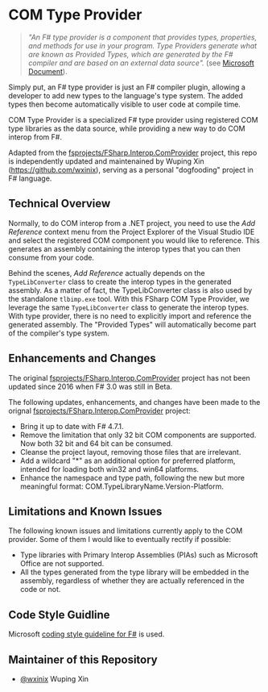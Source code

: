 # COM Type Provider

> *"An F# type provider is a component that provides types, properties, and methods for use in your program.  Type Providers generate what are known as Provided Types, which are generated by the F# compiler and are based on an external data source".* (see [Microsoft Document](https://docs.microsoft.com/en-us/dotnet/fsharp/tutorials/type-providers/)).  

Simply put, an F# type provider is just an F# compiler plugin, allowing a developer to add new types to the language's type system. The added types then become automatically visible to user code at compile time. 

COM Type Provider is a specialized F# type provider using registered COM type libraries as the data source, while providing a new way to do COM interop from F#.

Adapted from the [fsprojects/FSharp.Interop.ComProvider](https://github.com/fsprojects/FSharp.Interop.ComProvider) project, this repo is independently updated and maintenained by Wuping Xin (https://github.com/wxinix), serving as a personal "dogfooding" project in F# language.

## Technical Overview

Normally, to do COM interop from a .NET project, you need to use the _Add Reference_ context menu from the Project Explorer of the Visual Studio IDE and select the registered COM component you would like to reference. This generates an assembly containing the interop types that you can then consume from your code.

Behind the scenes, _Add Reference_ actually depends on the `TypeLibConverter` class to create the interop types in the generated assembly. As a matter of fact, the TypeLibConverter class is also used by the standalone `tlbimp.exe` tool. With this FSharp COM Type Provider, we leverage the same `TypeLibConverter` class  to generate the interop types. With type provider, there is no need to explicitly import and reference the generated assembly. The "Provided Types" will automatically become part of the compiler's type system.

## Enhancements and Changes

The original [fsprojects/FSharp.Interop.ComProvider](https://github.com/fsprojects/FSharp.Interop.ComProvider) project has not been updated since 2016 when F# 3.0 was still in Beta.

The following updates, enhancements, and changes have been made to the orignal [fsprojects/FSharp.Interop.ComProvider](https://github.com/fsprojects/FSharp.Interop.ComProvider) project:
- Bring it up to date with F# 4.7.1.
- Remove the limitation that only 32 bit COM components are supported. Now both 32 bit and 64 bit can be consumed.
- Cleanse the project layout, removing those files that are irrelevant.
- Add a wildcard "*" as an additional option for preferred platform, intended for loading both win32 and win64 platforms.
- Enhance the namespace and type path, following the new but more meaningful format: COM.TypeLibraryName.Version-Platform.

## Limitations and Known Issues

The following known issues and limitations currently apply to the COM provider.
Some of them I would like to eventually rectify if possible:

* Type libraries with Primary Interop Assemblies (PIAs) such as Microsoft Office are not supported.
* All the types generated from the type library will be embedded in the assembly, regardless of whether they are actually referenced in the code or not.

## Code Style Guidline

Microsoft [coding style guideline for F#](https://docs.microsoft.com/en-us/dotnet/fsharp/style-guide/formatting) is used.

## Maintainer of this Repository
- [@wxinix](https://github.com/wxinix)  Wuping Xin
